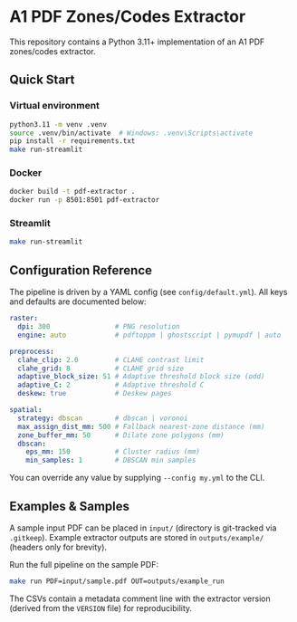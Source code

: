 # A1 PDF Zones/Codes Extractor

This repository contains a Python 3.11+ implementation of an A1 PDF zones/codes extractor.

## Quick Start

### Virtual environment

```bash
python3.11 -m venv .venv
source .venv/bin/activate  # Windows: .venv\Scripts\activate
pip install -r requirements.txt
make run-streamlit
```

### Docker

```bash
docker build -t pdf-extractor .
docker run -p 8501:8501 pdf-extractor
```

### Streamlit

```bash
make run-streamlit
```

## Configuration Reference

The pipeline is driven by a YAML config (see `config/default.yml`). All keys and defaults are documented below:

```yaml
raster:
  dpi: 300                # PNG resolution
  engine: auto            # pdftoppm | ghostscript | pymupdf | auto

preprocess:
  clahe_clip: 2.0         # CLAHE contrast limit
  clahe_grid: 8           # CLAHE grid size
  adaptive_block_size: 51 # Adaptive threshold block size (odd)
  adaptive_C: 2           # Adaptive threshold C
  deskew: true            # Deskew pages

spatial:
  strategy: dbscan        # dbscan | voronoi
  max_assign_dist_mm: 500 # Fallback nearest-zone distance (mm)
  zone_buffer_mm: 50      # Dilate zone polygons (mm)
  dbscan:
    eps_mm: 150           # Cluster radius (mm)
    min_samples: 1        # DBSCAN min samples
```

You can override any value by supplying `--config my.yml` to the CLI.

## Examples & Samples

A sample input PDF can be placed in `input/` (directory is git-tracked via `.gitkeep`). Example extractor outputs are stored in `outputs/example/` (headers only for brevity).

Run the full pipeline on the sample PDF:

```bash
make run PDF=input/sample.pdf OUT=outputs/example_run
```

The CSVs contain a metadata comment line with the extractor version (derived from the `VERSION` file) for reproducibility.